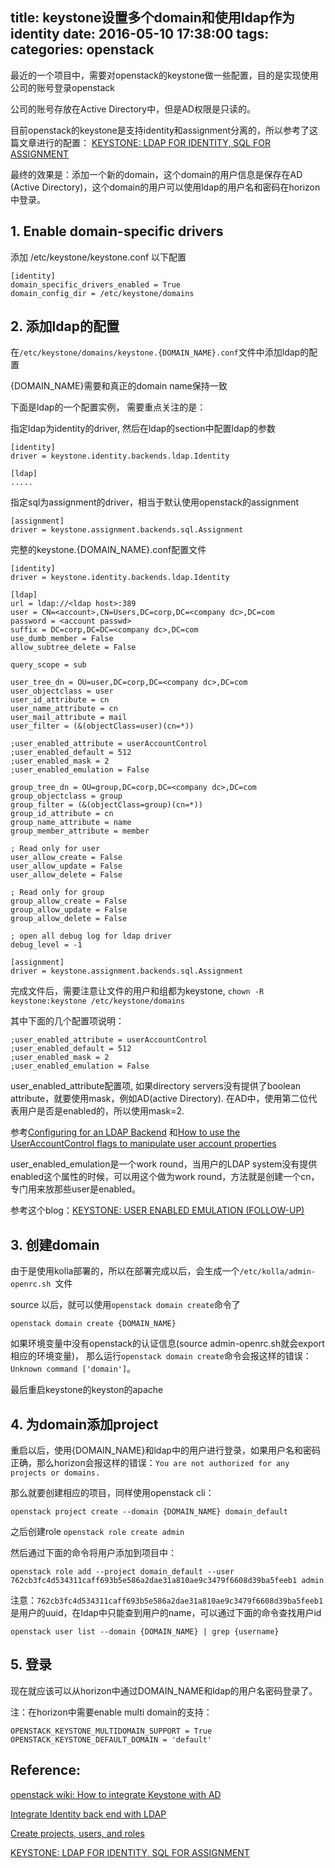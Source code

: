 title: keystone设置多个domain和使用ldap作为identity
date: 2016-05-10 17:38:00
tags:
categories: openstack
---

最近的一个项目中，需要对openstack的keystone做一些配置，目的是实现使用公司的账号登录openstack

公司的账号存放在Active Directory中，但是AD权限是只读的。

目前openstack的keystone是支持identity和assignment分离的，所以参考了这篇文章进行的配置： [KEYSTONE: LDAP FOR IDENTITY, SQL FOR ASSIGNMENT](http://www.mattfischer.com/blog/?p=545)


最终的效果是：添加一个新的domain，这个domain的用户信息是保存在AD (Active Directory)，这个domain的用户可以使用ldap的用户名和密码在horizon中登录。

<!--more-->

## 1. Enable domain-specific drivers

  添加 /etc/keystone/keystone.conf 以下配置

  ```
  [identity]
  domain_specific_drivers_enabled = True
  domain_config_dir = /etc/keystone/domains
  ```

## 2. 添加ldap的配置

  在`/etc/keystone/domains/keystone.{DOMAIN_NAME}.conf`文件中添加ldap的配置

  {DOMAIN_NAME}需要和真正的domain name保持一致

  下面是ldap的一个配置实例， 需要重点关注的是：

  指定ldap为identity的driver, 然后在ldap的section中配置ldap的参数

  ```
  [identity]
  driver = keystone.identity.backends.ldap.Identity

  [ldap]
  .....
  ```

  指定sql为assignment的driver，相当于默认使用openstack的assignment

  ```
  [assignment]
  driver = keystone.assignment.backends.sql.Assignment
  ```

  完整的keystone.{DOMAIN_NAME}.conf配置文件

  ```
  [identity]
  driver = keystone.identity.backends.ldap.Identity

  [ldap]
  url = ldap://<ldap host>:389
  user = CN=<account>,CN=Users,DC=corp,DC=<company dc>,DC=com
  password = <account passwd>
  suffix = DC=corp,DC=DC=<company dc>,DC=com
  use_dumb_member = False
  allow_subtree_delete = False

  query_scope = sub

  user_tree_dn = OU=user,DC=corp,DC=<company dc>,DC=com
  user_objectclass = user
  user_id_attribute = cn
  user_name_attribute = cn
  user_mail_attribute = mail
  user_filter = (&(objectClass=user)(cn=*))

  ;user_enabled_attribute = userAccountControl
  ;user_enabled_default = 512
  ;user_enabled_mask = 2
  ;user_enabled_emulation = False

  group_tree_dn = OU=group,DC=corp,DC=<company dc>,DC=com
  group_objectclass = group
  group_filter = (&(objectClass=group)(cn=*))
  group_id_attribute = cn
  group_name_attribute = name
  group_member_attribute = member

  ; Read only for user
  user_allow_create = False
  user_allow_update = False
  user_allow_delete = False

  ; Read only for group
  group_allow_create = False
  group_allow_update = False
  group_allow_delete = False

  ; open all debug log for ldap driver
  debug_level = -1

  [assignment]
  driver = keystone.assignment.backends.sql.Assignment

  ```
  完成文件后，需要注意让文件的用户和组都为keystone, `chown -R keystone:keystone /etc/keystone/domains`

  其中下面的几个配置项说明：
  ```
  ;user_enabled_attribute = userAccountControl
  ;user_enabled_default = 512
  ;user_enabled_mask = 2
  ;user_enabled_emulation = False
  ```

  user_enabled_attribute配置项, 如果directory servers没有提供了boolean attribute，就要使用mask，例如AD(active Directory). 在AD中，使用第二位代表用户是否是enabled的，所以使用mask=2.

  参考[Configuring for an LDAP Backend](https://access.redhat.com/documentation/en-US/Red_Hat_Enterprise_Linux_OpenStack_Platform/3/html/Installation_and_Configuration_Guide/Configuring_for_an_LDAP_Backend.html)
  和[How to use the UserAccountControl flags to manipulate user account properties](https://support.microsoft.com/en-us/kb/305144)

  user_enabled_emulation是一个work round，当用户的LDAP system没有提供 enabled这个属性的时候，可以用这个做为work round，方法就是创建一个cn，专门用来放那些user是enabled。

  参考这个blog：[KEYSTONE: USER ENABLED EMULATION (FOLLOW-UP)](http://www.mattfischer.com/blog/?p=550)



## 3. 创建domain

  由于是使用kolla部署的，所以在部署完成以后，会生成一个`/etc/kolla/admin-openrc.sh `文件

  source 以后，就可以使用`openstack domain create`命令了
  ```
  openstack domain create {DOMAIN_NAME}
  ```

  如果环境变量中没有openstack的认证信息(source admin-openrc.sh就会export相应的环境变量)， 那么运行`openstack domain create`命令会报这样的错误：`Unknown command ['domain']`。

  最后重启keystone的keyston的apache

## 4. 为domain添加project

  重启以后，使用{DOMAIN_NAME}和ldap中的用户进行登录，如果用户名和密码正确，那么horizon会报这样的错误：`You are not authorized for any projects or domains.`

  那么就要创建相应的项目，同样使用openstack cli：

  ```
  openstack project create --domain {DOMAIN_NAME} domain_default
  ```

  之后创建role `openstack role create admin`

  然后通过下面的命令将用户添加到项目中：

  ```
  openstack role add --project domain_default --user 762cb3fc4d534311caff693b5e586a2dae31a810ae9c3479f6608d39ba5feeb1 admin
  ```

  注意：`762cb3fc4d534311caff693b5e586a2dae31a810ae9c3479f6608d39ba5feeb1`是用户的uuid，在ldap中只能查到用户的name，可以通过下面的命令查找用户id

  ```
  openstack user list --domain {DOMAIN_NAME} | grep {username}
  ```

## 5. 登录

  现在就应该可以从horizon中通过DOMAIN_NAME和ldap的用户名密码登录了。

  注：在horizon中需要enable multi domain的支持：

  ```
  OPENSTACK_KEYSTONE_MULTIDOMAIN_SUPPORT = True
  OPENSTACK_KEYSTONE_DEFAULT_DOMAIN = 'default'
  ```


## Reference:

[openstack wiki: How to integrate Keystone with AD](https://wiki.openstack.org/wiki/HowtoIntegrateKeystonewithAD)

[Integrate Identity back end with LDAP](http://docs.openstack.org/admin-guide/keystone_integrate_identity_backend_ldap.html#integrate-identity-backend-ldap)

[Create projects, users, and roles](http://docs.openstack.org/liberty/install-guide-obs/keystone-users.html)

[KEYSTONE: LDAP FOR IDENTITY, SQL FOR ASSIGNMENT](http://www.mattfischer.com/blog/?p=545)
